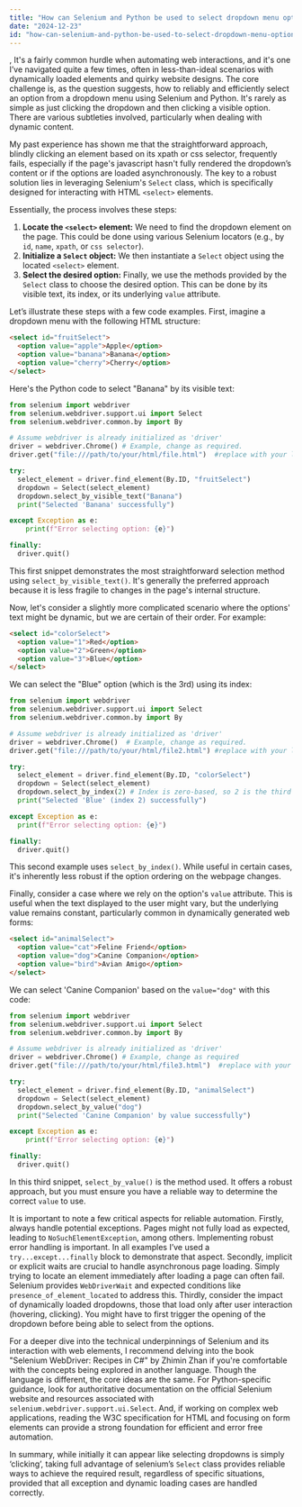 ```yaml
---
title: "How can Selenium and Python be used to select dropdown menu options programmatically?"
date: "2024-12-23"
id: "how-can-selenium-and-python-be-used-to-select-dropdown-menu-options-programmatically"
---
```


,  It's a fairly common hurdle when automating web interactions, and it's one I’ve navigated quite a few times, often in less-than-ideal scenarios with dynamically loaded elements and quirky website designs. The core challenge is, as the question suggests, how to reliably and efficiently select an option from a dropdown menu using Selenium and Python. It's rarely as simple as just clicking the dropdown and then clicking a visible option. There are various subtleties involved, particularly when dealing with dynamic content.

My past experience has shown me that the straightforward approach, blindly clicking an element based on its xpath or css selector, frequently fails, especially if the page's javascript hasn't fully rendered the dropdown’s content or if the options are loaded asynchronously. The key to a robust solution lies in leveraging Selenium's `Select` class, which is specifically designed for interacting with HTML `<select>` elements.

Essentially, the process involves these steps:

1.  **Locate the `<select>` element:** We need to find the dropdown element on the page. This could be done using various Selenium locators (e.g., by `id`, `name`, `xpath`, or `css selector`).
2.  **Initialize a `Select` object:** We then instantiate a `Select` object using the located `<select>` element.
3.  **Select the desired option:** Finally, we use the methods provided by the `Select` class to choose the desired option. This can be done by its visible text, its index, or its underlying `value` attribute.

Let’s illustrate these steps with a few code examples. First, imagine a dropdown menu with the following HTML structure:

```html
<select id="fruitSelect">
  <option value="apple">Apple</option>
  <option value="banana">Banana</option>
  <option value="cherry">Cherry</option>
</select>
```

Here's the Python code to select "Banana" by its visible text:

```python
from selenium import webdriver
from selenium.webdriver.support.ui import Select
from selenium.webdriver.common.by import By

# Assume webdriver is already initialized as 'driver'
driver = webdriver.Chrome() # Example, change as required.
driver.get("file:///path/to/your/html/file.html")  #replace with your local path or URL.

try:
  select_element = driver.find_element(By.ID, "fruitSelect")
  dropdown = Select(select_element)
  dropdown.select_by_visible_text("Banana")
  print("Selected 'Banana' successfully")

except Exception as e:
    print(f"Error selecting option: {e}")

finally:
  driver.quit()
```

This first snippet demonstrates the most straightforward selection method using `select_by_visible_text()`. It's generally the preferred approach because it is less fragile to changes in the page's internal structure.

Now, let's consider a slightly more complicated scenario where the options' text might be dynamic, but we are certain of their order. For example:

```html
<select id="colorSelect">
  <option value="1">Red</option>
  <option value="2">Green</option>
  <option value="3">Blue</option>
</select>
```

We can select the "Blue" option (which is the 3rd) using its index:

```python
from selenium import webdriver
from selenium.webdriver.support.ui import Select
from selenium.webdriver.common.by import By

# Assume webdriver is already initialized as 'driver'
driver = webdriver.Chrome()  # Example, change as required.
driver.get("file:///path/to/your/html/file2.html") #replace with your local path or URL.

try:
  select_element = driver.find_element(By.ID, "colorSelect")
  dropdown = Select(select_element)
  dropdown.select_by_index(2) # Index is zero-based, so 2 is the third option
  print("Selected 'Blue' (index 2) successfully")

except Exception as e:
  print(f"Error selecting option: {e}")

finally:
  driver.quit()
```

This second example uses `select_by_index()`. While useful in certain cases, it's inherently less robust if the option ordering on the webpage changes.

Finally, consider a case where we rely on the option's `value` attribute. This is useful when the text displayed to the user might vary, but the underlying value remains constant, particularly common in dynamically generated web forms:

```html
<select id="animalSelect">
  <option value="cat">Feline Friend</option>
  <option value="dog">Canine Companion</option>
  <option value="bird">Avian Amigo</option>
</select>
```

We can select 'Canine Companion' based on the `value="dog"` with this code:

```python
from selenium import webdriver
from selenium.webdriver.support.ui import Select
from selenium.webdriver.common.by import By

# Assume webdriver is already initialized as 'driver'
driver = webdriver.Chrome() # Example, change as required
driver.get("file:///path/to/your/html/file3.html")  #replace with your local path or URL.

try:
  select_element = driver.find_element(By.ID, "animalSelect")
  dropdown = Select(select_element)
  dropdown.select_by_value("dog")
  print("Selected 'Canine Companion' by value successfully")

except Exception as e:
    print(f"Error selecting option: {e}")

finally:
  driver.quit()
```

In this third snippet, `select_by_value()` is the method used. It offers a robust approach, but you must ensure you have a reliable way to determine the correct `value` to use.

It is important to note a few critical aspects for reliable automation. Firstly, always handle potential exceptions. Pages might not fully load as expected, leading to `NoSuchElementException`, among others. Implementing robust error handling is important. In all examples I’ve used a `try...except...finally` block to demonstrate that aspect. Secondly, implicit or explicit waits are crucial to handle asynchronous page loading. Simply trying to locate an element immediately after loading a page can often fail. Selenium provides `WebDriverWait` and expected conditions like `presence_of_element_located` to address this. Thirdly, consider the impact of dynamically loaded dropdowns, those that load only after user interaction (hovering, clicking). You might have to first trigger the opening of the dropdown before being able to select from the options.

For a deeper dive into the technical underpinnings of Selenium and its interaction with web elements, I recommend delving into the book "Selenium WebDriver: Recipes in C#" by Zhimin Zhan if you're comfortable with the concepts being explored in another language. Though the language is different, the core ideas are the same. For Python-specific guidance, look for authoritative documentation on the official Selenium website and resources associated with `selenium.webdriver.support.ui.Select`. And, if working on complex web applications, reading the W3C specification for HTML and focusing on form elements can provide a strong foundation for efficient and error free automation.

In summary, while initially it can appear like selecting dropdowns is simply ‘clicking’, taking full advantage of selenium’s `Select` class provides reliable ways to achieve the required result, regardless of specific situations, provided that all exception and dynamic loading cases are handled correctly.
